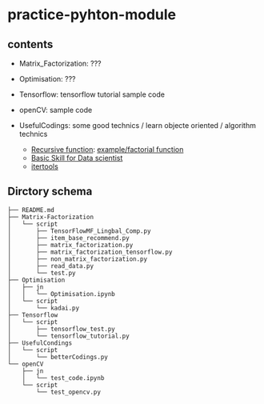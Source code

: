 # practice-pyhton-module

## contents

- Matrix_Factorization: ???

- Optimisation: ???

- Tensorflow: tensorflow tutorial sample code

- openCV: sample code

- UsefulCodings: some good technics / learn objecte oriented / algorithm technics

    - [Recursive function](https://qiita.com/drken/items/23a4f604fa3f505dd5ad): [example/factorial function](UsefulCondings/script/betterCodings.py)
    - [Basic Skill for Data scientist](http://kysmo.hatenablog.jp/entry/2017/12/11/134537)
    - [itertools](https://docs.python.org/ja/3/library/itertools.html)
    
## Dirctory schema


```
├── README.md
├── Matrix-Factorization
│   └── script
│       ├── TensorFlowMF_Lingbal_Comp.py
│       ├── item_base_recommend.py
│       ├── matrix_factorization.py
│       ├── matrix_factorization_tensorflow.py
│       ├── non_matrix_factorization.py
│       ├── read_data.py
│       └── test.py
├── Optimisation
│   ├── jn
│   │   └── Optimisation.ipynb
│   └── script
│       └── kadai.py
├── Tensorflow
│   └── script
│       ├── tensorflow_test.py
│       └── tensorflow_tutorial.py
├── UsefulCondings
│   └── script
│       └── betterCodings.py
└── openCV
    ├── jn
    │   └── test_code.ipynb
    └── script
        └── test_opencv.py
```

